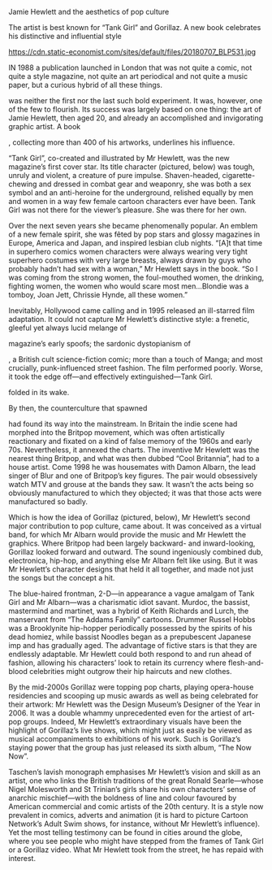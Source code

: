 Jamie Hewlett and the aesthetics of pop culture

The artist is best known for “Tank Girl” and Gorillaz. A new book celebrates his distinctive and influential style

https://cdn.static-economist.com/sites/default/files/20180707_BLP531.jpg

IN 1988 a publication launched in London that was not quite a comic, not quite a style magazine, not quite an art periodical and not quite a music paper, but a curious hybrid of all these things. 

 was neither the first nor the last such bold experiment. It was, however, one of the few to flourish. Its success was largely based on one thing: the art of Jamie Hewlett, then aged 20, and already an accomplished and invigorating graphic artist. A book 

, collecting more than 400 of his artworks, underlines his influence.

“Tank Girl”, co-created and illustrated by Mr Hewlett, was the new magazine’s first cover star. Its title character (pictured, below) was tough, unruly and violent, a creature of pure impulse. Shaven-headed, cigarette-chewing and dressed in combat gear and weaponry, she was both a sex symbol and an anti-heroine for the underground, relished equally by men and women in a way few female cartoon characters ever have been. Tank Girl was not there for the viewer’s pleasure. She was there for her own.

Over the next seven years she became phenomenally popular. An emblem of a new female spirit, she was fêted by pop stars and glossy magazines in Europe, America and Japan, and inspired lesbian club nights. “[A]t that time in superhero comics women characters were always wearing very tight superhero costumes with very large breasts, always drawn by guys who probably hadn’t had sex with a woman,” Mr Hewlett says in the book. “So I was coming from the strong women, the foul-mouthed women, the drinking, fighting women, the women who would scare most men…Blondie was a tomboy, Joan Jett, Chrissie Hynde, all these women.”

Inevitably, Hollywood came calling and in 1995 released an ill-starred film adaptation. It could not capture Mr Hewlett’s distinctive style: a frenetic, gleeful yet always lucid melange of 

 magazine’s early spoofs; the sardonic dystopianism of 

, a British cult science-fiction comic; more than a touch of Manga; and most crucially, punk-influenced street fashion. The film performed poorly. Worse, it took the edge off—and effectively extinguished—Tank Girl. 

 folded in its wake.

By then, the counterculture that spawned 

 had found its way into the mainstream. In Britain the indie scene had morphed into the Britpop movement, which was often artistically reactionary and fixated on a kind of false memory of the 1960s and early 70s. Nevertheless, it annexed the charts. The inventive Mr Hewlett was the nearest thing Britpop, and what was then dubbed “Cool Britannia”, had to a house artist. Come 1998 he was housemates with Damon Albarn, the lead singer of Blur and one of Britpop’s key figures. The pair would obsessively watch MTV and grouse at the bands they saw. It wasn’t the acts being so obviously manufactured to which they objected; it was that those acts were manufactured so badly.

Which is how the idea of Gorillaz (pictured, below), Mr Hewlett’s second major contribution to pop culture, came about. It was conceived as a virtual band, for which Mr Albarn would provide the music and Mr Hewlett the graphics. Where Britpop had been largely backward- and inward-looking, Gorillaz looked forward and outward. The sound ingeniously combined dub, electronica, hip-hop, and anything else Mr Albarn felt like using. But it was Mr Hewlett’s character designs that held it all together, and made not just the songs but the concept a hit.

The blue-haired frontman, 2-D—in appearance a vague amalgam of Tank Girl and Mr Albarn—was a charismatic idiot savant. Murdoc, the bassist, mastermind and martinet, was a hybrid of Keith Richards and Lurch, the manservant from “The Addams Family” cartoons. Drummer Russel Hobbs was a Brooklynite hip-hopper periodically possessed by the spirits of his dead homiez, while bassist Noodles began as a prepubescent Japanese imp and has gradually aged. The advantage of fictive stars is that they are endlessly adaptable. Mr Hewlett could both respond to and run ahead of fashion, allowing his characters’ look to retain its currency where flesh-and-blood celebrities might outgrow their hip haircuts and new clothes.

By the mid-2000s Gorillaz were topping pop charts, playing opera-house residencies and scooping up music awards as well as being celebrated for their artwork: Mr Hewlett was the Design Museum’s Designer of the Year in 2006. It was a double whammy unprecedented even for the artiest of art-pop groups. Indeed, Mr Hewlett’s extraordinary visuals have been the highlight of Gorillaz’s live shows, which might just as easily be viewed as musical accompaniments to exhibitions of his work. Such is Gorillaz’s staying power that the group has just released its sixth album, “The Now Now”.

Taschen’s lavish monograph emphasises Mr Hewlett’s vision and skill as an artist, one who links the British traditions of the great Ronald Searle—whose Nigel Molesworth and St Trinian’s girls share his own characters’ sense of anarchic mischief—with the boldness of line and colour favoured by American commercial and comic artists of the 20th century. It is a style now prevalent in comics, adverts and animation (it is hard to picture Cartoon Network’s Adult Swim shows, for instance, without Mr Hewlett’s influence). Yet the most telling testimony can be found in cities around the globe, where you see people who might have stepped from the frames of Tank Girl or a Gorillaz video. What Mr Hewlett took from the street, he has repaid with interest.